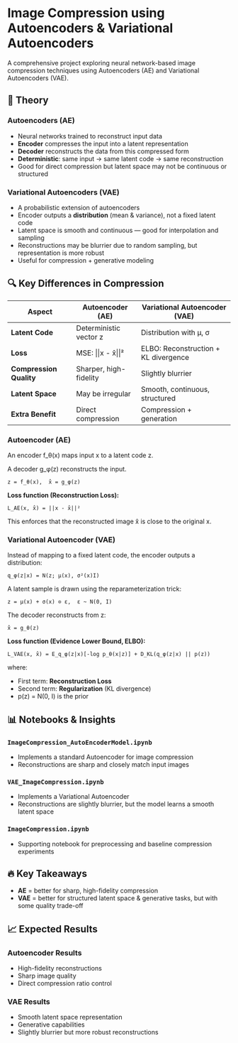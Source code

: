 # Image Compression using Autoencoders & Variational Autoencoders

A comprehensive project exploring neural network-based image compression techniques using Autoencoders (AE) and Variational Autoencoders (VAE).

## 📌 Theory

### Autoencoders (AE)
- Neural networks trained to reconstruct input data
- **Encoder** compresses the input into a latent representation
- **Decoder** reconstructs the data from this compressed form
- **Deterministic**: same input → same latent code → same reconstruction
- Good for direct compression but latent space may not be continuous or structured

### Variational Autoencoders (VAE)
- A probabilistic extension of autoencoders
- Encoder outputs a **distribution** (mean & variance), not a fixed latent code
- Latent space is smooth and continuous — good for interpolation and sampling
- Reconstructions may be blurrier due to random sampling, but representation is more robust
- Useful for compression + generative modeling

## 🔍 Key Differences in Compression


| Aspect | Autoencoder (AE) | Variational Autoencoder (VAE) |
|--------|------------------|-------------------------------|
| **Latent Code** | Deterministic vector z | Distribution with μ, σ |
| **Loss** | MSE: \|\|x - x̂\|\|² | ELBO: Reconstruction + KL divergence |
| **Compression Quality** | Sharper, high-fidelity | Slightly blurrier |
| **Latent Space** | May be irregular | Smooth, continuous, structured |
| **Extra Benefit** | Direct compression | Compression + generation |




### Autoencoder (AE)

An encoder f_θ(x) maps input x to a latent code z.

A decoder g_φ(z) reconstructs the input.

```
z = f_θ(x),  x̂ = g_φ(z)
```

**Loss function (Reconstruction Loss):**

```
L_AE(x, x̂) = ||x - x̂||²
```

This enforces that the reconstructed image x̂ is close to the original x.

### Variational Autoencoder (VAE)

Instead of mapping to a fixed latent code, the encoder outputs a distribution:

```
q_φ(z|x) = N(z; μ(x), σ²(x)I)
```

A latent sample is drawn using the reparameterization trick:

```
z = μ(x) + σ(x) ⊙ ε,  ε ~ N(0, I)
```

The decoder reconstructs from z:

```
x̂ = g_θ(z)
```

**Loss function (Evidence Lower Bound, ELBO):**

```
L_VAE(x, x̂) = E_q_φ(z|x)[-log p_θ(x|z)] + D_KL(q_φ(z|x) || p(z))
```

where:
- First term: **Reconstruction Loss**
- Second term: **Regularization** (KL divergence)
- p(z) = N(0, I) is the prior


## 📊 Notebooks & Insights

### `ImageCompression_AutoEncoderModel.ipynb`
- Implements a standard Autoencoder for image compression
- Reconstructions are sharp and closely match input images

### `VAE_ImageCompression.ipynb`
- Implements a Variational Autoencoder
- Reconstructions are slightly blurrier, but the model learns a smooth latent space

### `ImageCompression.ipynb`
- Supporting notebook for preprocessing and baseline compression experiments

## 🔥 Key Takeaways

- **AE** = better for sharp, high-fidelity compression
- **VAE** = better for structured latent space & generative tasks, but with some quality trade-off


## 📈 Expected Results

### Autoencoder Results
- High-fidelity reconstructions
- Sharp image quality
- Direct compression ratio control

### VAE Results
- Smooth latent space representation
- Generative capabilities
- Slightly blurrier but more robust reconstructions
